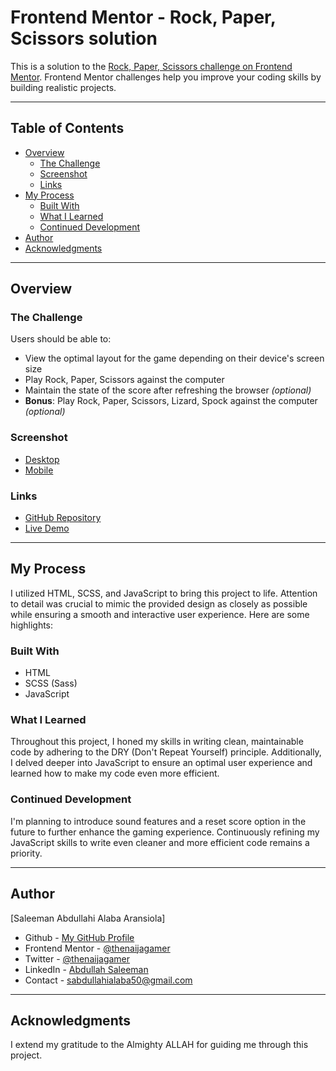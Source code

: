 # Frontend Mentor - Rock, Paper, Scissors solution

This is a solution to the [Rock, Paper, Scissors challenge on Frontend Mentor](https://www.frontendmentor.io/challenges/rock-paper-scissors-game-pTgwgvgH). Frontend Mentor challenges help you improve your coding skills by building realistic projects.

---

## Table of Contents

- [Overview](#overview)
  - [The Challenge](#the-challenge)
  - [Screenshot](#screenshot)
  - [Links](#links)
- [My Process](#my-process)
  - [Built With](#built-with)
  - [What I Learned](#what-i-learned)
  - [Continued Development](#continued-development)
- [Author](#author)
- [Acknowledgments](#acknowledgments)

---

## Overview

### The Challenge

Users should be able to:

- View the optimal layout for the game depending on their device's screen size
- Play Rock, Paper, Scissors against the computer
- Maintain the state of the score after refreshing the browser _(optional)_
- **Bonus**: Play Rock, Paper, Scissors, Lizard, Spock against the computer _(optional)_

### Screenshot

- [Desktop](./images/screenshot-desktop.png)
- [Mobile](./images/screenshot-mobile.png)

### Links

- [GitHub Repository](https://github.com/thenaijagamer/rock-paper-scissors)
- [Live Demo](https://thenaijagamer.github.io/rock-paper-scissors/)

---

## My Process

I utilized HTML, SCSS, and JavaScript to bring this project to life. Attention to detail was crucial to mimic the provided design as closely as possible while ensuring a smooth and interactive user experience. Here are some highlights:

### Built With

- HTML
- SCSS (Sass)
- JavaScript

### What I Learned

Throughout this project, I honed my skills in writing clean, maintainable code by adhering to the DRY (Don't Repeat Yourself) principle. Additionally, I delved deeper into JavaScript to ensure an optimal user experience and learned how to make my code even more efficient.

### Continued Development

I'm planning to introduce sound features and a reset score option in the future to further enhance the gaming experience. Continuously refining my JavaScript skills to write even cleaner and more efficient code remains a priority.

---

## Author

[Saleeman Abdullahi Alaba Aransiola]

- Github - [My GitHub Profile](https://github.com/thenaijagamer)
- Frontend Mentor - [@thenaijagamer](https://www.frontendmentor.io/profile/thenaijagamer)
- Twitter - [@thenaijagamer](https://www.twitter.com/thenaijagamer_)
- LinkedIn - [Abdullah Saleeman](https://www.linkedin.com/in/abdullah-saleeman-360170243)
- Contact - [sabdullahialaba50@gmail.com](mailto:sabdullahialaba50@gmail.com)

---

## Acknowledgments

I extend my gratitude to the Almighty ALLAH for guiding me through this project.
